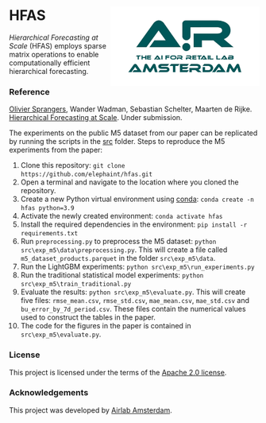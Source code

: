 # HFAS <img src="assets/airlab_logo.png" width="300" alt="Airlab Amsterdam" align="right"> 

_Hierarchical Forecasting at Scale_ (HFAS) employs sparse matrix operations to enable computationally efficient hierarchical forecasting. 

### Reference ###
[Olivier Sprangers](mailto:o.r.sprangers@uva.nl), Wander Wadman, Sebastian Schelter, Maarten de Rijke. [Hierarchical Forecasting at Scale](https://arxiv.org/abs/2310.12809). Under submission.

The experiments on the public M5 dataset from our paper can be replicated by running the scripts in the [src](https://github.com/elephaint/hfas/tree/main/src/) folder. Steps to reproduce the M5 experiments from the paper:

1. Clone this repository: `git clone https://github.com/elephaint/hfas.git`
2. Open a terminal and navigate to the location where you cloned the repository.
3. Create a new Python virtual environment using [conda](https://docs.anaconda.com/free/miniconda/miniconda-install/): `conda create -n hfas python=3.9`
4. Activate the newly created environment: `conda activate hfas`
5. Install the required dependencies in the environment: `pip install -r requirements.txt`
6. Run `preprocessing.py` to preprocess the M5 dataset: `python src\exp_m5\data\preprocessing.py`. This will create a file called `m5_dataset_products.parquet` in the folder `src\exp_m5\data`.
7. Run the LightGBM experiments: `python src\exp_m5\run_experiments.py`
8. Run the traditional statistical model experiments: `python src\exp_m5\train_traditional.py`
9. Evaluate the results: `python src\exp_m5\evaluate.py`. This will create five files: `rmse_mean.csv`, `rmse_std.csv`, `mae_mean.csv`, `mae_std.csv` and `bu_error_by_7d_period.csv`. These files contain the numerical values used to construct the tables in the paper.
10. The code for the figures in the paper is contained in `src\exp_m5\evaluate.py`.

### License ###
This project is licensed under the terms of the [Apache 2.0 license](https://github.com/elephaint/hfas/blob/main/LICENSE).

### Acknowledgements ###
This project was developed by [Airlab Amsterdam](https://icai.ai/airlab/).
